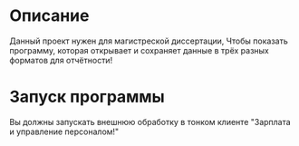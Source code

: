 # Описание
Данный проект нужен для магистреской диссертации, Чтобы показать программу, которая открывает и сохраняет данные в трёх разных форматов для отчётности!

# Запуск программы
Вы должны запускать внешнюю обработку в тонком клиенте "Зарплата и управление персоналом!"